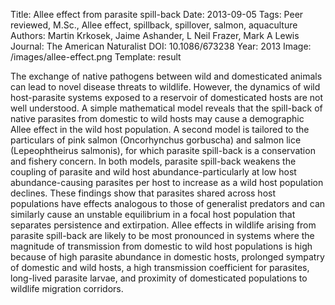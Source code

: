 Title: Allee effect from parasite spill-back
Date: 2013-09-05
Tags: Peer reviewed, M.Sc., Allee effect, spillback, spillover, salmon, aquaculture
Authors: Martin Krkosek, Jaime Ashander, L Neil Frazer, Mark A Lewis
Journal: The American Naturalist
DOI: 10.1086/673238
Year: 2013
Image: /images/allee-effect.png
Template: result

The exchange of native pathogens between wild and domesticated animals
can lead to novel disease threats to wildlife. However, the dynamics
of wild host-parasite systems exposed to a reservoir of domesticated
hosts are not well understood. A simple mathematical model reveals
that the spill-back of native parasites from domestic to wild hosts
may cause a demographic Allee effect in the wild host population. A
second model is tailored to the particulars of pink salmon
(Oncorhynchus gorbuscha) and salmon lice (Lepeophtheirus salmonis),
for which parasite spill-back is a conservation and fishery
concern. In both models, parasite spill-back weakens the coupling of
parasite and wild host abundance-particularly at low host
abundance-causing parasites per host to increase as a wild host
population declines. These findings show that parasites shared across
host populations have effects analogous to those of generalist
predators and can similarly cause an unstable equilibrium in a focal
host population that separates persistence and extirpation. Allee
effects in wildlife arising from parasite spill-back are likely to be
most pronounced in systems where the magnitude of transmission from
domestic to wild host populations is high because of high parasite
abundance in domestic hosts, prolonged sympatry of domestic and wild
hosts, a high transmission coefficient for parasites, long-lived
parasite larvae, and proximity of domesticated populations to wildlife
migration corridors.

